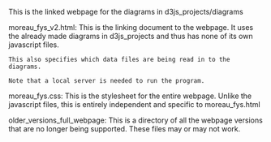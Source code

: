 This is the linked webpage for the diagrams in d3js_projects/diagrams

moreau_fys_v2.html:
	This is the linking document to the webpage. It uses the already made diagrams in d3js_projects and thus
	has none of its own javascript files.

	This also specifies which data files are being read in to the diagrams.

	Note that a local server is needed to run the program.

moreau_fys.css:
	This is the stylesheet for the entire webpage. Unlike the javascript files, this is entirely independent
	and specific to moreau_fys.html

older_versions_full_webpage:
	This is a directory of all the webpage versions that are no longer being supported. These files may or
	may not work.
